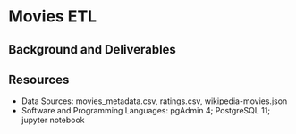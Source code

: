 # Movies ETL
## Background and Deliverables


## Resources
- Data Sources: movies_metadata.csv, ratings.csv, wikipedia-movies.json
- Software and Programming Languages: pgAdmin 4; PostgreSQL 11; jupyter notebook
